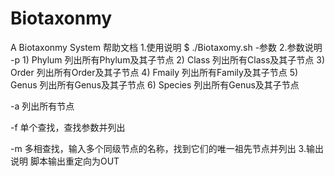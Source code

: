 # Biotaxonmy
A Biotaxonmy System
帮助文档
1.使用说明
$ ./Biotaxomy.sh -参数
2.参数说明
-p		1)	Phylum	列出所有Phylum及其子节点
		2)	Class	列出所有Class及其子节点
		3)	Order	列出所有Order及其子节点
		4)	Fmaily	列出所有Family及其子节点
		5)	Genus	列出所有Genus及其子节点
		6)	Species	列出所有Genus及其子节点


-a		列出所有节点


-f		单个查找，查找参数并列出


-m		多相查找，输入多个同级节点的名称，找到它们的唯一祖先节点并列出
3.输出说明
脚本输出重定向为OUT
